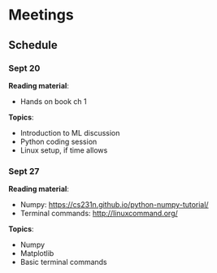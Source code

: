# Meetings

## Schedule

### Sept 20

**Reading material**: 

- Hands on book ch 1

**Topics**:

- Introduction to ML discussion
- Python coding session
- Linux setup, if time allows

### Sept 27

**Reading material**:

- Numpy: https://cs231n.github.io/python-numpy-tutorial/
- Terminal commands: http://linuxcommand.org/

**Topics**:

- Numpy
- Matplotlib
- Basic terminal commands
